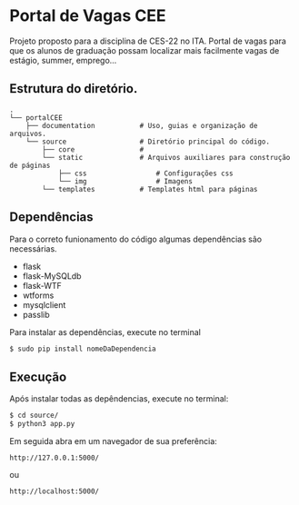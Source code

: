 # Portal de Vagas CEE

Projeto proposto para a disciplina de CES-22 no ITA. Portal de vagas
para que os alunos de graduação possam localizar mais facilmente
vagas de estágio, summer, emprego...


## Estrutura do diretório.

```
.
└── portalCEE
    ├── documentation           # Uso, guias e organização de arquivos.
    └── source                  # Diretório principal do código.
        ├── core                #
        └── static              # Arquivos auxiliares para construção de páginas
            ├── css                 # Configurações css
            └── img                 # Imagens
        └── templates           # Templates html para páginas
```


## Dependências

Para o correto funionamento do código algumas dependências são necessárias.

- flask
- flask-MySQLdb
- flask-WTF
- wtforms
- mysqlclient
- passlib

Para instalar as dependências, execute no terminal

```sh
$ sudo pip install nomeDaDependencia
```

## Execução

Após instalar todas as depêndencias, execute no terminal:

```sh
$ cd source/
$ python3 app.py
```

Em seguida abra em um navegador de sua preferência:

```
http://127.0.0.1:5000/
```
ou
```
http://localhost:5000/
```
